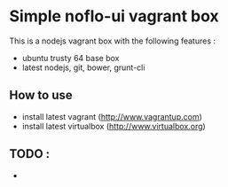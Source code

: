# Simple noflo-ui vagrant box

This is a nodejs vagrant box with the following features :

* ubuntu trusty 64 base box
* latest nodejs, git, bower, grunt-cli

## How to use ##

- install latest vagrant (http://www.vagrantup.com) 
- install latest virtualbox (http://www.virtualbox.org)


## TODO : ##

- 
